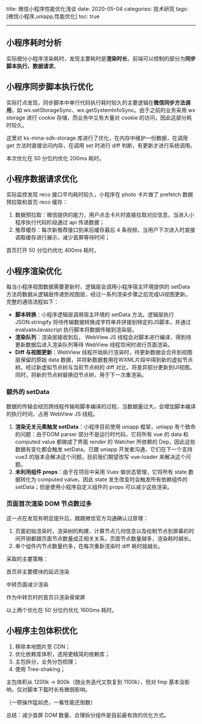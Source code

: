 title: 微信小程序性能优化浅谈
date: 2020-05-04
categories: 技术研究
tags: [微信小程序,uniapp,性能优化]
toc: true

---

## 小程序耗时分析



实际细分小程序渲染耗时，发现主要耗时是**渲染时长**，前端可以控制的部分为**同步脚本执行、数据请求**。

## 小程序同步脚本执行优化

实际打点发现，同步脚本中单行代码执行耗时较久的主要逻辑在**微信同步方法调用**，如 wx.setStorageSync、wx.getSystemInfoSync。由于之前的业务采用 wx storage 进行 cookie 存储，而业务中又有大量对 cookie 的访问，因此这部分耗时较久。

这里对 ks-mina-sdk-storage 库进行了优化，在内存中维护一份数据，在调用 get 方法时直接访问内存，在调用 set 时进行 diff 判断，有更新才进行系统调用。

本次优化在 50 分位约优化 200ms 耗时。

## 小程序数据请求优化

实际监控发现 reco 接口平均耗时较久，小程序在 photo 卡片做了 prefetch 数据预拉取和首页 reco 缓存：

1. 数据预拉取：微信提供的能力，用户点击卡片时直接拉取对应信息，当进入小程序执行代码阶段通过 api 传递数据；
2. 推荐缓存：每次新推荐接口到来后缓存最后 4 条视频，当用户下次进入时直接调取缓存进行展示，减少首屏等待时间； 

首页打开 50 分位约优化 400ms 耗时。

## 小程序渲染优化

每当小程序视图数据需要更新时，逻辑层会调用小程序宿主环境提供的 setData 方法将数据从逻辑层传递到视图层，经过一系列渲染步骤之后完成UI视图更新。完整的通信流程如下：

- **脚本转换**：小程序逻辑层调用宿主环境的 setData 方法。逻辑层执行 JSON.stringify 将待传输数据转换成字符串并拼接到特定的JS脚本，并通过evaluateJavascript 执行脚本将数据传输到渲染层。
- **渲染队列**：渲染层接收到后， WebView JS 线程会对脚本进行编译，得到待更新数据后进入渲染队列等待 WebView 线程空闲时进行页面渲染。
- **Diff 与视图更新**：WebView 线程开始执行渲染时，待更新数据会合并到视图层保留的原始 data 数据，并将新数据套用在WXML片段中得到新的虚拟节点树。经过新虚拟节点树与当前节点树的 diff 对比，将差异部分更新到UI视图。同时，将新的节点树替换旧节点树，用于下一次重渲染。

### 额外的 setData

数据的传输会经历跨线程传输和脚本编译的过程，当数据量过大，会增加脚本编译的执行时间，占用 WebView JS 线程。

1. **渲染无关元素触发 setData**：小程序目前使用 uniapp 框架，uniapp 有个致命的问题：由于DOM parser 部分不是运行时代码，它将所有 vue 的 data 和 computed value 都做成了界面 render 的 Watcher 所依赖的 Dep，因此这些数据有变化都会触发 setData。已跟 uniapp 开发者沟通，它们在下一个支持 vue3 的版本会解决这个问题，目前我们期望改写 vue-loader 来解决这个问题。
2. **未利用组件 props**：由于在项目中采用 Vuex 做状态管理，它将所有 state 数据转化为 computed value，因此 state 发生改变时会触发所有依赖组件的 setData；但是使用小程序自定义组件的 props 可以减少这些渲染。

### 页面首次渲染 DOM 节点数过多

这一点在发现有明显提升后，跟跟微信官方沟通确认过原理：

1. 页面初始渲染时，渲染树的构建、计算节点几何信息以及绘制节点到屏幕的时间开销都跟页面节点数量成正相关关系，页面节点数量越多，渲染耗时越长。
2. 单个组件内节点数量约多，在每次重新渲染时 diff 耗时就越长。

采取的主要策略：

首页非主要模块的延迟渲染

中转页面减少渲染

作为中转页时的首页只渲染骨架屏

以上两个优化在 50 分位约优化 1600ms 耗时。 

## 小程序主包体积优化

1. 移除本地图片至 CDN；
2. 优化依赖库体积，选用更精简的依赖库；
3. 主包拆分，业务分包梳理；
4. 使用 Tree-shaking；

主包体积从 1200k → 800k（随业务迭代又恢复到 1100k），但对 fmp 基本没影响，仅对脚本下载时长有微弱影响。

（一顿操作猛如虎，一看性能还倒数）

总结：减少首屏 DOM 数量、合理拆分组件是目前最有效的优化方式。